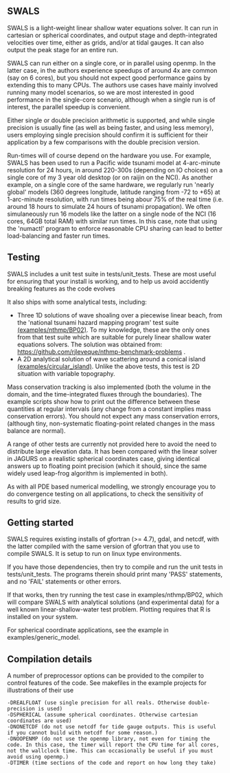 SWALS
-----

SWALS is a light-weight linear shallow water equations solver. It can run in
cartesian or spherical coordinates, and output stage and depth-integrated
velocities over time, either as grids, and/or at tidal gauges. It can also
output the peak stage for an entire run. 

SWALS can run either on a single core, or in parallel using openmp. In the
latter case, in the authors experience speedups of around 4x are common (say on
6 cores), but you should not expect good performance gains by extending this to
many CPUs. The authors use cases have mainly involved running many model
scenarios, so we are most interested in good performance in the single-core scenario,
although when a single run is of interest, the parallel speedup is convenient. 

Either single or double precision arithmetic is supported, and while single
precision is usually fine (as well as being faster, and using less memory),
users employing single precision should confirm it is sufficient for their
application by a few comparisons with the double precision version.

Run-times will of course depend on the hardware you use. For example, SWALS has
been used to run a Pacific wide tsunami model at 4-arc-minute resolution for 24
hours, in around 220-300s (depending on IO choices) on a single core of my 3
year old desktop (or on raijin on the NCI). As another example, on a single
core of the same hardware, we regularly run 'nearly global' models (360 degrees
longitude, latitude ranging from -72 to +65) at 1-arc-minute resolution, with
run times being abour 75% of the real time (i.e. around 18 hours to simulate 24
hours of tsunami propagation). We often simulaneously run 16 models like the
latter on a single node of the NCI (16 cores, 64GB total RAM) with similar run
times. In this case, note that using the 'numactl' program to enforce
reasonable CPU sharing can lead to better load-balancing and faster run times.


Testing
-------

SWALS includes a unit test suite in tests/unit_tests. These are most useful for
ensuring that your install is working, and to help us avoid accidently breaking
features as the code evolves

It also ships with some analytical tests, including: 
* Three 1D solutions of wave shoaling over a piecewise linear beach, from the
 'national tsunami hazard mapping program' test suite
[(examples/nthmp/BP02)](examples/nthmp/BP02). To my knowledge, these are the
only ones from that test suite which are suitable for purely linear shallow
water equations solvers. The solution was obtained from:
https://github.com/rjleveque/nthmp-benchmark-problems .
* A 2D analytical solution of wave scattering around a conical island
[(examples/circular_island)](examples/circular_island). Unlike
the above tests, this test is 2D situation with variable topography. 

Mass conservation tracking is also implemented (both the volume in the domain,
and the time-integrated fluxes through the boundaries). The example scripts
show how to print out the difference between these quantities at regular
intervals (any change from a constant implies mass conservation errors). You
should not expect any mass conservation errors, (although tiny, non-systematic
floating-point related changes in the mass balance are normal).

A range of other tests are currently not provided here to avoid the need to
distribute large elevation data. It has been compared with the linear solver in
JAGURS on a realistic spherical coordinates case, giving identical answers up
to floating point precision (which it should, since the same widely used leap-frog 
algorithm is implemented in both). 

As with all PDE based numerical modelling, we strongly encourage you to do
convergence testing on all applications, to check the sensitivity of results to
grid size.


Getting started
---------------

SWALS requires existing installs of gfortran (>= 4.7), gdal, and netcdf, with
the latter compiled with the same version of gfortran that you use to compile
SWALS. It is setup to run on linux type environments. 

If you have those dependencies, then try to compile and run the unit tests in
tests/unit_tests.  The programs therein should print many 'PASS' statements,
and no 'FAIL' statements or other errors. 

If that works, then try running the test case in examples/nthmp/BP02, which will
compare SWALS with analytical solutions (and experimental data) for a well known
linear-shallow-water test problem. Plotting requires that R is installed on your 
system.

For spherical coordinate applications, see the example in examples/generic_model.


Compilation details
-------------------
A number of preprocessor options can be provided to the compiler to control features of the code.
See makefiles in the example projects for illustrations of their use

    -DREALFLOAT (use single precision for all reals. Otherwise double-precision is used)
    -DSPHERICAL (assume spherical coordinates. Otherwise cartesian coordinates are used)
    -DNONETCDF (do not use netcdf for tide gauge outputs. This is useful if you cannot build with netcdf for some reason.)
    -DNOOPENMP (do not use the openmp library, not even for timing the code. In this case, the timer will report the CPU time for all cores, not the wallclock time. This can occasionally be useful if you must avoid using openmp.)
    -DTIMER (time sections of the code and report on how long they take)


